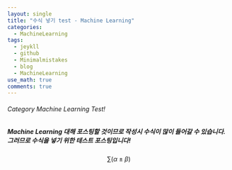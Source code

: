 ```yaml
---
layout: single
title: "수식 넣기 test - Machine Learning"
categories:
  - MachineLearning
tags:
  - jeykll
  - github
  - Minimalmistakes
  - blog
  - MachineLearning
use_math: true
comments: true
---
```


###### Category Machine Learning Test!

##### Machine Learning 대해 포스팅할 것이므로 작성시 수식이 많이 들어갈 수 있습니다. 그러므로 수식을 넣기 위한 테스트 포스팅입니다!

$$\sum (\alpha \pm \beta)$$
